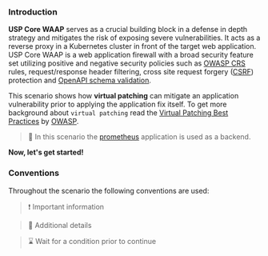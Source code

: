 <!--
SPDX-FileCopyrightText: 2025 United Security Providers AG, Switzerland

SPDX-License-Identifier: GPL-3.0-only
-->

### Introduction

**USP Core WAAP** serves as a crucial building block in a defense in depth strategy and mitigates the risk of exposing severe vulnerabilities. It acts as a reverse proxy in a Kubernetes cluster in front of the target web application. USP Core WAAP is a web application firewall with a broad security feature set utilizing positive and negative security policies such as [OWASP CRS](https://owasp.org/www-project-modsecurity-core-rule-set/) rules, request/response header filtering, cross site request forgery ([CSRF](https://owasp.org/www-community/attacks/csrf)) protection and [OpenAPI schema validation](https://openapis.org).

This scenario shows how **virtual patching** can mitigate an application vulnerability prior to applying the application fix itself. To get more background about `virtual patching` read the [Virtual Patching Best Practices](https://owasp.org/www-community/Virtual_Patching_Best_Practices) by [OWASP](https://owasp.org/).

> &#128270; In this scenario the [prometheus](https://github.com/prometheus/prometheus) application is used as a backend.

**Now, let's get started!**

### Conventions

Throughout the scenario the following conventions are used:

> &#10071; Important information

> &#128270; Additional details

> &#8987; Wait for a condition prior to continue
